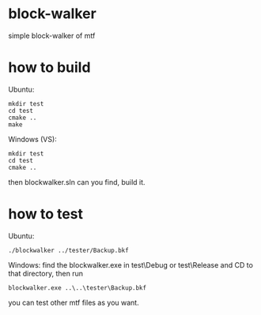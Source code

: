 block-walker
============

simple block-walker of mtf 


how to build
============
Ubuntu:

	mkdir test
	cd test
	cmake ..
	make
Windows (VS):

	mkdir test
	cd test
	cmake ..
then blockwalker.sln can you find, build it.


how to test
===========

Ubuntu:

	./blockwalker ../tester/Backup.bkf

Windows:
	find the blockwalker.exe in test\Debug or test\Release and CD to that directory, then run

	blockwalker.exe ..\..\tester\Backup.bkf

you can test other mtf files as you want. 


